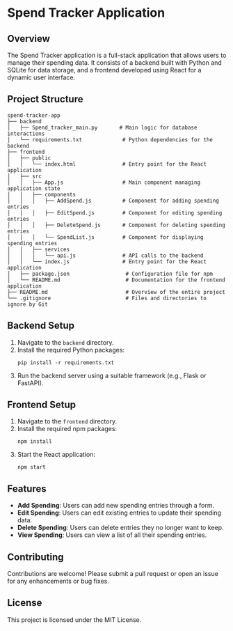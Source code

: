 # Spend Tracker Application

## Overview
The Spend Tracker application is a full-stack application that allows users to manage their spending data. It consists of a backend built with Python and SQLite for data storage, and a frontend developed using React for a dynamic user interface.

## Project Structure
```
spend-tracker-app
├── backend
│   ├── Spend_tracker_main.py       # Main logic for database interactions
│   └── requirements.txt             # Python dependencies for the backend
├── frontend
│   ├── public
│   │   └── index.html               # Entry point for the React application
│   ├── src
│   │   ├── App.js                   # Main component managing application state
│   │   ├── components
│   │   │   ├── AddSpend.js          # Component for adding spending entries
│   │   │   ├── EditSpend.js         # Component for editing spending entries
│   │   │   ├── DeleteSpend.js       # Component for deleting spending entries
│   │   │   └── SpendList.js         # Component for displaying spending entries
│   │   ├── services
│   │   │   └── api.js               # API calls to the backend
│   │   └── index.js                 # Entry point for the React application
│   ├── package.json                  # Configuration file for npm
│   └── README.md                     # Documentation for the frontend application
├── README.md                         # Overview of the entire project
└── .gitignore                        # Files and directories to ignore by Git
```

## Backend Setup
1. Navigate to the `backend` directory.
2. Install the required Python packages:
   ```
   pip install -r requirements.txt
   ```
3. Run the backend server using a suitable framework (e.g., Flask or FastAPI).

## Frontend Setup
1. Navigate to the `frontend` directory.
2. Install the required npm packages:
   ```
   npm install
   ```
3. Start the React application:
   ```
   npm start
   ```

## Features
- **Add Spending**: Users can add new spending entries through a form.
- **Edit Spending**: Users can edit existing entries to update their spending data.
- **Delete Spending**: Users can delete entries they no longer want to keep.
- **View Spending**: Users can view a list of all their spending entries.

## Contributing
Contributions are welcome! Please submit a pull request or open an issue for any enhancements or bug fixes.

## License
This project is licensed under the MIT License.